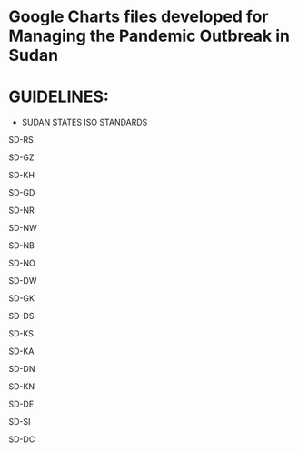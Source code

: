 # Google Charts files developed for Managing the Pandemic Outbreak in Sudan 



# GUIDELINES:
- SUDAN STATES ISO STANDARDS

SD-RS

SD-GZ

SD-KH

SD-GD

SD-NR

SD-NW

SD-NB

SD-NO

SD-DW

SD-GK

SD-DS

SD-KS

SD-KA

SD-DN

SD-KN

SD-DE

SD-SI

SD-DC  

